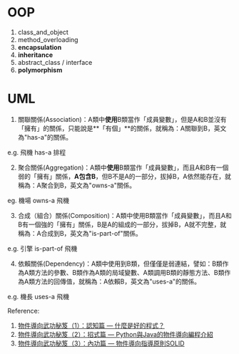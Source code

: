 # OOP

1. class_and_object
2. method_overloading
3. **encapsulation**
4. **inheritance**
5. abstract_class / interface
6. **polymorphism** 

# UML

1. 關聯關係(Association)：A類中**使用**B類當作「成員變數」，但是A和B並沒有「擁有」的關係，只能說是**「有個」**的關係，就稱為：A關聯到B，英文為"has-a"的關係。

e.g. 飛機 has-a 排程   

2. 聚合關係(Aggregation)：A類中**使用**B類當作「成員變數」，而且A和B有一個弱的「擁有」關係，**A包含B**，但B不是A的一部分，拔掉B，A依然能存在，就稱為：A聚合到B，英文為"owns-a"關係。

eg. 機場 owns-a 飛機
   
3. 合成（組合）關係(Composition)：A類中使用B類當作「成員變數」，而且A和B有一個強的「擁有」關係，B是A的組成的一部分，拔掉B，A就不完整，就稱為：A合成到B，英文為"is-part-of"關係。

e.g. 引擎 is-part-of 飛機

4. 依賴關係(Dependency)：A類中使用到B類，但僅僅是弱連結，譬如：B類作為A類方法的參數、B類作為A類的局域變數、A類調用B類的靜態方法、B類作為A類方法的回傳值，就稱為：A依賴B，英文為"uses-a"的關係。

e.g. 機長 uses-a 飛機

Reference:
1. [物件導向武功秘笈（1）：認知篇 — 什麼是好的程式？](https://www.ycc.idv.tw/introduction-object-oriented-programming_1.html)
2. [物件導向武功秘笈（2）：招式篇 — Python與Java的物件導向編程介紹](https://www.ycc.idv.tw/introduction-object-oriented-programming_2.html)
3. [物件導向武功秘笈（3）：內功篇 — 物件導向指導原則SOLID](https://www.ycc.idv.tw/introduction-object-oriented-programming_3.html)